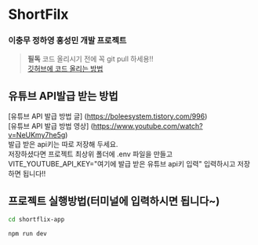 # ShortFilx
### 이충무 정하영 홍성민 개발 프로젝트

> **필독** 
> 코드 올리시기 전에 꼭 git pull 하세용!!<br>
> [깃허브에 코드 올리는 방법](https://velog.io/@gooriiie/Github-Github%EC%97%90-%EC%BD%94%EB%93%9C-%EC%98%AC%EB%A6%AC%EA%B8%B0)

## 유튜브 API발급 받는 방법
[유튜브 API 발급 방법 글] (https://boleesystem.tistory.com/996)<br>
[유튜브 API 발급 방법 영상] (https://www.youtube.com/watch?v=NeUKmy7he5g)<br>
발급 받은 api키는 따로 저장해 두세요. <br>저장하셨다면 프로젝트 최상위 폴더에 .env 파일을 만들고 VITE_YOUTUBE_API_KEY="여기에 발급 받은 유튜브 api키 입력" 입력하시고 저장하면 됩니다!!



## 프로젝트 실행방법(터미널에 입력하시면 됩니다~)
```bash
cd shortflix-app
```
```bash
npm run dev
```
